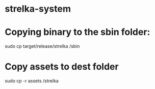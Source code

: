 # strelka-system

# Copying binary to the sbin folder:
sudo cp target/release/strelka /sbin

# Copy assets to dest folder
sudo cp -r assets /strelka